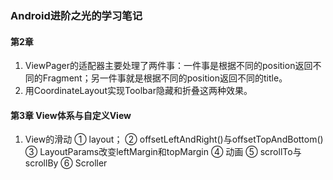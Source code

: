 ### Android进阶之光的学习笔记

#### 第2章
1. ViewPager的适配器主要处理了两件事：一件事是根据不同的position返回不同的Fragment；另一件事就是根据不同的position返回不同的title。
2. 用CoordinateLayout实现Toolbar隐藏和折叠这两种效果。

#### 第3章 View体系与自定义View
1. View的滑动
   ① layout；
   ② offsetLeftAndRight()与offsetTopAndBottom() 
   ③ LayoutParams改变leftMargin和topMargin
   ④ 动画
   ⑤ scrollTo与scrollBy
   ⑥ Scroller